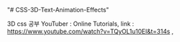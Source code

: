 "# CSS-3D-Text-Animation-Effects" 

3D css 공부
YouTuber : 
Online Tutorials,
link : https://www.youtube.com/watch?v=TQyOL1u10EI&t=314s ,